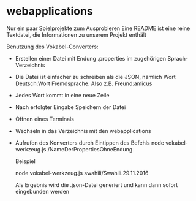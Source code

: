 # webapplications
Nur ein paar Spielprojekte zum Ausprobieren
Eine README ist eine reine Textdatei, die Informationen zu unserem Projekt enthält


Benutzung des Vokabel-Converters:


- Erstellen einer Datei mit Endung .properties im zugehörigen Sprach-Verzeichnis
- Die Datei ist einfacher zu schreiben als die JSON, nämlich Wort Deutsch:Wort Fremdsprache. Also z.B. Freund:amicus
- Jedes Wort kommt in eine neue Zeile
- Nach erfolgter Eingabe Speichern der Datei
- Öffnen eines Terminals
- Wechseln in das Verzeichnis mit den webapplications
- Aufrufen des Konverters durch Eintippen des Befehls
  node vokabel-werkzeug.js <sprache>/NameDerPropertiesOhneEndung

  Beispiel

  node vokabel-werkzeug.js swahili/Swahili.29.11.2016

  Als Ergebnis wird die .json-Datei generiert und kann dann sofort eingebunden werden
